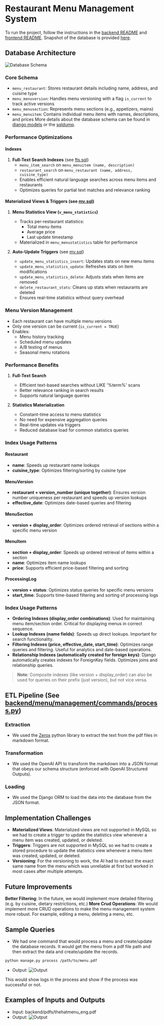 # Restaurant Menu Management System
To run the project, follow the instructions in the [backend README](backend/README.md) and [frontend README](frontend/README.md).
Snapshot of the database is provided [here](sqldump.sql).
## Database Architecture
![Database Schema](schema.png)

### Core Schema
- `menu_restaurant`: Stores restaurant details including name, address, and cuisine type
- `menu_menuversion`: Handles menu versioning with a flag `is_current` to track active versions
- `menu_menusection`: Represents menu sections (e.g., appetizers, mains)
- `menu_menuitem`: Contains individual menu items with names, descriptions, and prices
More details about the database schema can be found in [django models](backend/menu/models.py) or the [sqldump](sqldump.sql).

### Performance Optimizations

#### Indexes
1. **Full-Text Search Indexes** (see [fts.sql](backend/fts.sql))
   - `menu_item_search` on `menu_menuitem (name, description)`
   - `restaurant_search` on `menu_restaurant (name, address, cuisine_type)`
   - Enables efficient natural language searches across menu items and restaurants
   - Optimizes queries for partial text matches and relevance ranking

#### Materialized Views & Triggers (see [mv.sql](backend/mv.sql))
1. **Menu Statistics View (`v_menu_statistics`)**
   - Tracks per-restaurant statistics:
     - Total menu items
     - Average price
     - Last update timestamp
   - Materialized in `menu_menustatistics` table for performance
   
2. **Auto-Update Triggers** (see [mv.sql](backend/mv.sql))
   - `update_menu_statistics_insert`: Updates stats on new menu items
   - `update_menu_statistics_update`: Refreshes stats on item modifications
   - `update_menu_statistics_delete`: Adjusts stats when items are removed
   - `delete_restaurant_stats`: Cleans up stats when restaurants are deleted
   - Ensures real-time statistics without query overhead

### Menu Version Management
- Each restaurant can have multiple menu versions
- Only one version can be current (`is_current = TRUE`)
- Enables:
  - Menu history tracking
  - Scheduled menu updates
  - A/B testing of menus
  - Seasonal menu rotations

### Performance Benefits
1. **Full-Text Search**
   - Efficient text-based searches without LIKE '%term%' scans
   - Better relevance ranking in search results
   - Supports natural language queries

2. **Statistics Materialization**
   - Constant-time access to menu statistics
   - No need for expensive aggregation queries
   - Real-time updates via triggers
   - Reduced database load for common statistics queries 





### Index Usage Patterns

#### Restaurant
- **name**: Speeds up restaurant name lookups
- **cuisine_type**: Optimizes filtering/sorting by cuisine type

#### MenuVersion
- **restaurant + version_number (unique together)**: Ensures version number uniqueness per restaurant and speeds up version lookups
- **effective_date**: Optimizes date-based queries and filtering

#### MenuSection
- **version + display_order**: Optimizes ordered retrieval of sections within a specific menu version

#### MenuItem
- **section + display_order**: Speeds up ordered retrieval of items within a section
- **name**: Optimizes item name lookups
- **price**: Supports efficient price-based filtering and sorting

#### ProcessingLog
- **version + status**: Optimizes status queries for specific menu versions
- **start_time**: Supports time-based filtering and sorting of processing logs

### Index Usage Patterns
- **Ordering Indexes (display_order combinations)**: Used for maintaining menu item/section order. Critical for displaying menus in correct sequence.
- **Lookup Indexes (name fields)**: Speeds up direct lookups. Important for search functionality.
- **Filtering Indexes (price, effective_date, start_time)**: Optimizes range queries and filtering. Useful for analytics and date-based operations.
- **Relationship Indexes (automatically created for foreign keys)**: Django automatically creates indexes for ForeignKey fields. Optimizes joins and relationship queries.

> **Note**: Composite indexes (like version + display_order) can also be used for queries on their prefix (just version), but not vice versa.

## ETL Pipeline (See [backend/menu/management/commands/process.py](backend/menu/management/commands/process.py))
### Extraction
- We used the [Zerox](https://github.com/getomni-ai/zerox) python library to extract the text from the pdf files in markdown format.

### Transformation
- We used the OpenAI API to transform the markdown into a JSON format that obeys our schema structure (enforced with OpenAI Structured Outputs).

### Loading
- We used the Django ORM to load the data into the database from the JSON format. 

## Implementation Challenges
- **Materialized Views**: Materialized views are not supported in MySQL so we had to create a trigger to update the statistics view whenever a menu item was created, updated, or deleted.
- **Triggers**: Triggers are not supported in MySQL so we had to create a stored procedure to update the statistics view whenever a menu item was created, updated, or deleted.
- **Versioning**: For the versioning to work, the AI had to extract the exact same name from the menu which was unreliable at first but worked in most cases after multiple attempts.

## Future Improvements 
**Better Filtering**: In the future, we would implement more detailed filtering (e.g. by cuisine, dietary restrictions, etc.)
**More Crud Operations**: We would implement more CRUD operations to make the menu management system more robust. For example, editing a menu, deleting a menu, etc.


## Sample Queries
- We had one command that would process a menu and create/update the database records. It would get the menu from a pdf file path and then extract the data and create/update the records.
```bash
python manage.py process /path/to/menu.pdf
```
- Output:
![Output](process_output.png)

This would show logs in the process and show if the process was successful or not.


## Examples of Inputs and Outputs
- Input: backend/pdfs/thehatmenu_eng.pdf
- Output:
![Output](thehatoutput.png)
